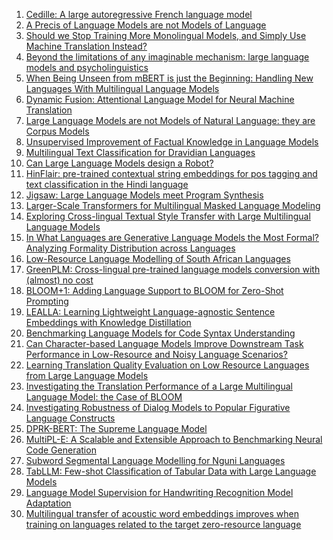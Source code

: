 1. [Cedille: A large autoregressive French language model](http://arxiv.org/abs/2202.03371v1)
2. [A Precis of Language Models are not Models of Language](http://arxiv.org/abs/2205.07634v1)
3. [Should we Stop Training More Monolingual Models, and Simply Use Machine
  Translation Instead?](http://arxiv.org/abs/2104.10441v1)
4. [Beyond the limitations of any imaginable mechanism: large language
  models and psycholinguistics](http://arxiv.org/abs/2303.00077v1)
5. [When Being Unseen from mBERT is just the Beginning: Handling New
  Languages With Multilingual Language Models](http://arxiv.org/abs/2010.12858v2)
6. [Dynamic Fusion: Attentional Language Model for Neural Machine
  Translation](http://arxiv.org/abs/1909.04879v1)
7. [Large Language Models are not Models of Natural Language: they are
  Corpus Models](http://arxiv.org/abs/2112.07055v2)
8. [Unsupervised Improvement of Factual Knowledge in Language Models](http://arxiv.org/abs/2304.01597v1)
9. [Multilingual Text Classification for Dravidian Languages](http://arxiv.org/abs/2112.01705v1)
10. [Can Large Language Models design a Robot?](http://arxiv.org/abs/2303.15324v1)
11. [HinFlair: pre-trained contextual string embeddings for pos tagging and
  text classification in the Hindi language](http://arxiv.org/abs/2101.06949v1)
12. [Jigsaw: Large Language Models meet Program Synthesis](http://arxiv.org/abs/2112.02969v1)
13. [Larger-Scale Transformers for Multilingual Masked Language Modeling](http://arxiv.org/abs/2105.00572v1)
14. [Exploring Cross-lingual Textual Style Transfer with Large Multilingual
  Language Models](http://arxiv.org/abs/2206.02252v1)
15. [In What Languages are Generative Language Models the Most Formal?
  Analyzing Formality Distribution across Languages](http://arxiv.org/abs/2302.12299v1)
16. [Low-Resource Language Modelling of South African Languages](http://arxiv.org/abs/2104.00772v1)
17. [GreenPLM: Cross-lingual pre-trained language models conversion with
  (almost) no cost](http://arxiv.org/abs/2211.06993v2)
18. [BLOOM+1: Adding Language Support to BLOOM for Zero-Shot Prompting](http://arxiv.org/abs/2212.09535v1)
19. [LEALLA: Learning Lightweight Language-agnostic Sentence Embeddings with
  Knowledge Distillation](http://arxiv.org/abs/2302.08387v1)
20. [Benchmarking Language Models for Code Syntax Understanding](http://arxiv.org/abs/2210.14473v1)
21. [Can Character-based Language Models Improve Downstream Task Performance
  in Low-Resource and Noisy Language Scenarios?](http://arxiv.org/abs/2110.13658v1)
22. [Learning Translation Quality Evaluation on Low Resource Languages from
  Large Language Models](http://arxiv.org/abs/2302.03491v1)
23. [Investigating the Translation Performance of a Large Multilingual
  Language Model: the Case of BLOOM](http://arxiv.org/abs/2303.01911v1)
24. [Investigating Robustness of Dialog Models to Popular Figurative Language
  Constructs](http://arxiv.org/abs/2110.00687v1)
25. [DPRK-BERT: The Supreme Language Model](http://arxiv.org/abs/2112.00567v1)
26. [MultiPL-E: A Scalable and Extensible Approach to Benchmarking Neural
  Code Generation](http://arxiv.org/abs/2208.08227v4)
27. [Subword Segmental Language Modelling for Nguni Languages](http://arxiv.org/abs/2210.06525v1)
28. [TabLLM: Few-shot Classification of Tabular Data with Large Language
  Models](http://arxiv.org/abs/2210.10723v2)
29. [Language Model Supervision for Handwriting Recognition Model Adaptation](http://arxiv.org/abs/1808.01423v1)
30. [Multilingual transfer of acoustic word embeddings improves when training
  on languages related to the target zero-resource language](http://arxiv.org/abs/2106.12834v1)
